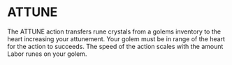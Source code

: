 # ATTUNE

The ATTUNE action transfers rune crystals from a golems inventory to the heart increasing your attunement. Your golem must be in range of the heart for the action to succeeds. The speed of the action scales with the amount Labor runes on your golem.
